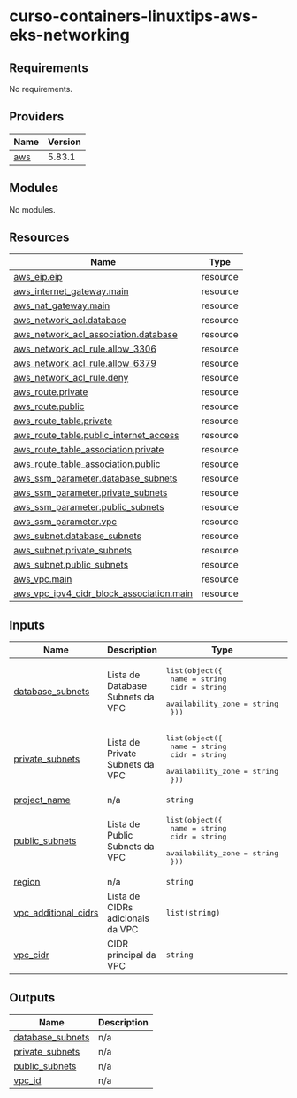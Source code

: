 # curso-containers-linuxtips-aws-eks-networking
<!-- BEGIN_TF_DOCS -->
## Requirements

No requirements.

## Providers

| Name | Version |
|------|---------|
| <a name="provider_aws"></a> [aws](#provider\_aws) | 5.83.1 |

## Modules

No modules.

## Resources

| Name | Type |
|------|------|
| [aws_eip.eip](https://registry.terraform.io/providers/hashicorp/aws/latest/docs/resources/eip) | resource |
| [aws_internet_gateway.main](https://registry.terraform.io/providers/hashicorp/aws/latest/docs/resources/internet_gateway) | resource |
| [aws_nat_gateway.main](https://registry.terraform.io/providers/hashicorp/aws/latest/docs/resources/nat_gateway) | resource |
| [aws_network_acl.database](https://registry.terraform.io/providers/hashicorp/aws/latest/docs/resources/network_acl) | resource |
| [aws_network_acl_association.database](https://registry.terraform.io/providers/hashicorp/aws/latest/docs/resources/network_acl_association) | resource |
| [aws_network_acl_rule.allow_3306](https://registry.terraform.io/providers/hashicorp/aws/latest/docs/resources/network_acl_rule) | resource |
| [aws_network_acl_rule.allow_6379](https://registry.terraform.io/providers/hashicorp/aws/latest/docs/resources/network_acl_rule) | resource |
| [aws_network_acl_rule.deny](https://registry.terraform.io/providers/hashicorp/aws/latest/docs/resources/network_acl_rule) | resource |
| [aws_route.private](https://registry.terraform.io/providers/hashicorp/aws/latest/docs/resources/route) | resource |
| [aws_route.public](https://registry.terraform.io/providers/hashicorp/aws/latest/docs/resources/route) | resource |
| [aws_route_table.private](https://registry.terraform.io/providers/hashicorp/aws/latest/docs/resources/route_table) | resource |
| [aws_route_table.public_internet_access](https://registry.terraform.io/providers/hashicorp/aws/latest/docs/resources/route_table) | resource |
| [aws_route_table_association.private](https://registry.terraform.io/providers/hashicorp/aws/latest/docs/resources/route_table_association) | resource |
| [aws_route_table_association.public](https://registry.terraform.io/providers/hashicorp/aws/latest/docs/resources/route_table_association) | resource |
| [aws_ssm_parameter.database_subnets](https://registry.terraform.io/providers/hashicorp/aws/latest/docs/resources/ssm_parameter) | resource |
| [aws_ssm_parameter.private_subnets](https://registry.terraform.io/providers/hashicorp/aws/latest/docs/resources/ssm_parameter) | resource |
| [aws_ssm_parameter.public_subnets](https://registry.terraform.io/providers/hashicorp/aws/latest/docs/resources/ssm_parameter) | resource |
| [aws_ssm_parameter.vpc](https://registry.terraform.io/providers/hashicorp/aws/latest/docs/resources/ssm_parameter) | resource |
| [aws_subnet.database_subnets](https://registry.terraform.io/providers/hashicorp/aws/latest/docs/resources/subnet) | resource |
| [aws_subnet.private_subnets](https://registry.terraform.io/providers/hashicorp/aws/latest/docs/resources/subnet) | resource |
| [aws_subnet.public_subnets](https://registry.terraform.io/providers/hashicorp/aws/latest/docs/resources/subnet) | resource |
| [aws_vpc.main](https://registry.terraform.io/providers/hashicorp/aws/latest/docs/resources/vpc) | resource |
| [aws_vpc_ipv4_cidr_block_association.main](https://registry.terraform.io/providers/hashicorp/aws/latest/docs/resources/vpc_ipv4_cidr_block_association) | resource |

## Inputs

| Name | Description | Type | Default | Required |
|------|-------------|------|---------|:--------:|
| <a name="input_database_subnets"></a> [database\_subnets](#input\_database\_subnets) | Lista de Database Subnets da VPC | <pre>list(object({<br/>    name              = string<br/>    cidr              = string<br/>    availability_zone = string<br/>  }))</pre> | `[]` | no |
| <a name="input_private_subnets"></a> [private\_subnets](#input\_private\_subnets) | Lista de Private Subnets da VPC | <pre>list(object({<br/>    name              = string<br/>    cidr              = string<br/>    availability_zone = string<br/>  }))</pre> | n/a | yes |
| <a name="input_project_name"></a> [project\_name](#input\_project\_name) | n/a | `string` | n/a | yes |
| <a name="input_public_subnets"></a> [public\_subnets](#input\_public\_subnets) | Lista de Public Subnets da VPC | <pre>list(object({<br/>    name              = string<br/>    cidr              = string<br/>    availability_zone = string<br/>  }))</pre> | n/a | yes |
| <a name="input_region"></a> [region](#input\_region) | n/a | `string` | n/a | yes |
| <a name="input_vpc_additional_cidrs"></a> [vpc\_additional\_cidrs](#input\_vpc\_additional\_cidrs) | Lista de CIDRs adicionais da VPC | `list(string)` | `[]` | no |
| <a name="input_vpc_cidr"></a> [vpc\_cidr](#input\_vpc\_cidr) | CIDR principal da VPC | `string` | n/a | yes |

## Outputs

| Name | Description |
|------|-------------|
| <a name="output_database_subnets"></a> [database\_subnets](#output\_database\_subnets) | n/a |
| <a name="output_private_subnets"></a> [private\_subnets](#output\_private\_subnets) | n/a |
| <a name="output_public_subnets"></a> [public\_subnets](#output\_public\_subnets) | n/a |
| <a name="output_vpc_id"></a> [vpc\_id](#output\_vpc\_id) | n/a |
<!-- END_TF_DOCS -->